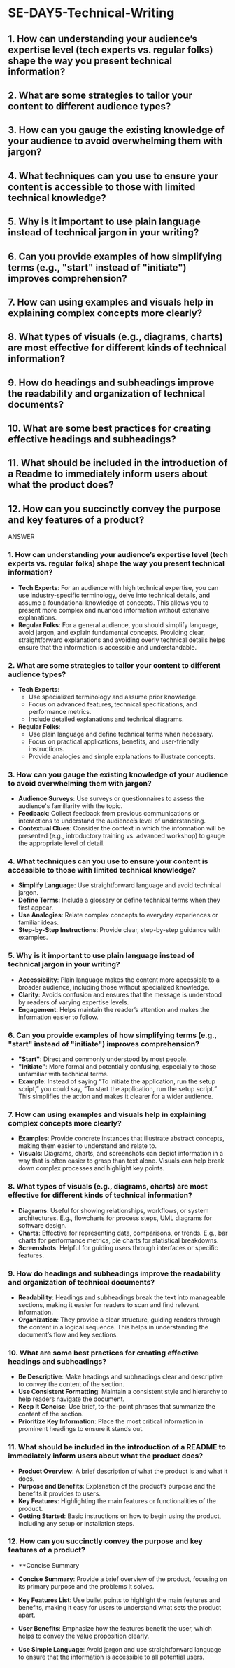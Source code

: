 # SE-DAY5-Technical-Writing
## 1. How can understanding your audience’s expertise level (tech experts vs. regular folks) shape the way you present technical information?
## 2. What are some strategies to tailor your content to different audience types?
## 3. How can you gauge the existing knowledge of your audience to avoid overwhelming them with jargon?
## 4. What techniques can you use to ensure your content is accessible to those with limited technical knowledge?
## 5. Why is it important to use plain language instead of technical jargon in your writing?
## 6. Can you provide examples of how simplifying terms (e.g., "start" instead of "initiate") improves comprehension?
## 7. How can using examples and visuals help in explaining complex concepts more clearly?
## 8. What types of visuals (e.g., diagrams, charts) are most effective for different kinds of technical information?
## 9. How do headings and subheadings improve the readability and organization of technical documents?
## 10. What are some best practices for creating effective headings and subheadings?
## 11. What should be included in the introduction of a Readme to immediately inform users about what the product does?
## 12. How can you succinctly convey the purpose and key features of a product?

ANSWER


### 1. **How can understanding your audience’s expertise level (tech experts vs. regular folks) shape the way you present technical information?**
   - **Tech Experts**: For an audience with high technical expertise, you can use industry-specific terminology, delve into technical details, and assume a foundational knowledge of concepts. This allows you to present more complex and nuanced information without extensive explanations.
   - **Regular Folks**: For a general audience, you should simplify language, avoid jargon, and explain fundamental concepts. Providing clear, straightforward explanations and avoiding overly technical details helps ensure that the information is accessible and understandable.

### 2. **What are some strategies to tailor your content to different audience types?**
   - **Tech Experts**:
     - Use specialized terminology and assume prior knowledge.
     - Focus on advanced features, technical specifications, and performance metrics.
     - Include detailed explanations and technical diagrams.
   - **Regular Folks**:
     - Use plain language and define technical terms when necessary.
     - Focus on practical applications, benefits, and user-friendly instructions.
     - Provide analogies and simple explanations to illustrate concepts.

### 3. **How can you gauge the existing knowledge of your audience to avoid overwhelming them with jargon?**
   - **Audience Surveys**: Use surveys or questionnaires to assess the audience's familiarity with the topic.
   - **Feedback**: Collect feedback from previous communications or interactions to understand the audience’s level of understanding.
   - **Contextual Clues**: Consider the context in which the information will be presented (e.g., introductory training vs. advanced workshop) to gauge the appropriate level of detail.

### 4. **What techniques can you use to ensure your content is accessible to those with limited technical knowledge?**
   - **Simplify Language**: Use straightforward language and avoid technical jargon.
   - **Define Terms**: Include a glossary or define technical terms when they first appear.
   - **Use Analogies**: Relate complex concepts to everyday experiences or familiar ideas.
   - **Step-by-Step Instructions**: Provide clear, step-by-step guidance with examples.

### 5. **Why is it important to use plain language instead of technical jargon in your writing?**
   - **Accessibility**: Plain language makes the content more accessible to a broader audience, including those without specialized knowledge.
   - **Clarity**: Avoids confusion and ensures that the message is understood by readers of varying expertise levels.
   - **Engagement**: Helps maintain the reader’s attention and makes the information easier to follow.

### 6. **Can you provide examples of how simplifying terms (e.g., "start" instead of "initiate") improves comprehension?**
   - **"Start"**: Direct and commonly understood by most people. 
   - **"Initiate"**: More formal and potentially confusing, especially to those unfamiliar with technical terms.
   - **Example**: Instead of saying “To initiate the application, run the setup script,” you could say, “To start the application, run the setup script.” This simplifies the action and makes it clearer for a wider audience.

### 7. **How can using examples and visuals help in explaining complex concepts more clearly?**
   - **Examples**: Provide concrete instances that illustrate abstract concepts, making them easier to understand and relate to.
   - **Visuals**: Diagrams, charts, and screenshots can depict information in a way that is often easier to grasp than text alone. Visuals can help break down complex processes and highlight key points.

### 8. **What types of visuals (e.g., diagrams, charts) are most effective for different kinds of technical information?**
   - **Diagrams**: Useful for showing relationships, workflows, or system architectures. E.g., flowcharts for process steps, UML diagrams for software design.
   - **Charts**: Effective for representing data, comparisons, or trends. E.g., bar charts for performance metrics, pie charts for statistical breakdowns.
   - **Screenshots**: Helpful for guiding users through interfaces or specific features.

### 9. **How do headings and subheadings improve the readability and organization of technical documents?**
   - **Readability**: Headings and subheadings break the text into manageable sections, making it easier for readers to scan and find relevant information.
   - **Organization**: They provide a clear structure, guiding readers through the content in a logical sequence. This helps in understanding the document’s flow and key sections.

### 10. **What are some best practices for creating effective headings and subheadings?**
   - **Be Descriptive**: Make headings and subheadings clear and descriptive to convey the content of the section.
   - **Use Consistent Formatting**: Maintain a consistent style and hierarchy to help readers navigate the document.
   - **Keep It Concise**: Use brief, to-the-point phrases that summarize the content of the section.
   - **Prioritize Key Information**: Place the most critical information in prominent headings to ensure it stands out.

### 11. **What should be included in the introduction of a README to immediately inform users about what the product does?**
   - **Product Overview**: A brief description of what the product is and what it does.
   - **Purpose and Benefits**: Explanation of the product’s purpose and the benefits it provides to users.
   - **Key Features**: Highlighting the main features or functionalities of the product.
   - **Getting Started**: Basic instructions on how to begin using the product, including any setup or installation steps.

### 12. **How can you succinctly convey the purpose and key features of a product?**
   - **Concise Summary

   - **Concise Summary**: Provide a brief overview of the product, focusing on its primary purpose and the problems it solves.
   - **Key Features List**: Use bullet points to highlight the main features and benefits, making it easy for users to understand what sets the product apart.
   - **User Benefits**: Emphasize how the features benefit the user, which helps to convey the value proposition clearly.
   - **Use Simple Language**: Avoid jargon and use straightforward language to ensure that the information is accessible to all potential users.

